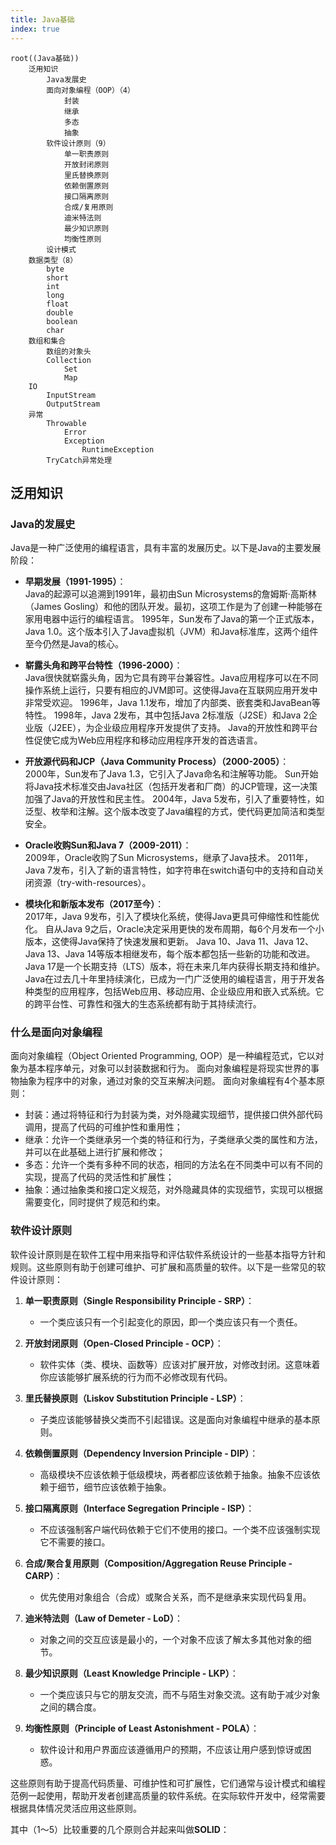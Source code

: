 ```yaml
---
title: Java基础
index: true
---
```


``` mindmap
root((Java基础))
    泛用知识
        Java发展史
        面向对象编程（OOP）（4）
            封装
            继承
            多态
            抽象
        软件设计原则（9）
            单一职责原则
            开放封闭原则
            里氏替换原则
            依赖倒置原则
            接口隔离原则
            合成/复用原则
            迪米特法则
            最少知识原则
            均衡性原则
        设计模式
    数据类型（8）
        byte
        short
        int
        long
        float
        double
        boolean
        char
    数组和集合
        数组的对象头
        Collection
            Set
            Map
    IO
        InputStream
        OutputStream
    异常
        Throwable
            Error
            Exception
                RuntimeException
        TryCatch异常处理
```

## 泛用知识

### Java的发展史
Java是一种广泛使用的编程语言，具有丰富的发展历史。以下是Java的主要发展阶段：

* **早期发展（1991-1995）**：  
Java的起源可以追溯到1991年，最初由Sun Microsystems的詹姆斯·高斯林（James Gosling）和他的团队开发。最初，这项工作是为了创建一种能够在家用电器中运行的编程语言。
1995年，Sun发布了Java的第一个正式版本，Java 1.0。这个版本引入了Java虚拟机（JVM）和Java标准库，这两个组件至今仍然是Java的核心。

* **崭露头角和跨平台特性（1996-2000）**：  
Java很快就崭露头角，因为它具有跨平台兼容性。Java应用程序可以在不同操作系统上运行，只要有相应的JVM即可。这使得Java在互联网应用开发中非常受欢迎。
1996年，Java 1.1发布，增加了内部类、嵌套类和JavaBean等特性。
1998年，Java 2发布，其中包括Java 2标准版（J2SE）和Java 2企业版（J2EE），为企业级应用程序开发提供了支持。
Java的开放性和跨平台性促使它成为Web应用程序和移动应用程序开发的首选语言。

* **开放源代码和JCP（Java Community Process）（2000-2005）**：  
2000年，Sun发布了Java 1.3，它引入了Java命名和注解等功能。
Sun开始将Java技术标准交由Java社区（包括开发者和厂商）的JCP管理，这一决策加强了Java的开放性和民主性。
2004年，Java 5发布，引入了重要特性，如泛型、枚举和注解。这个版本改变了Java编程的方式，使代码更加简洁和类型安全。

* **Oracle收购Sun和Java 7（2009-2011）**：  
2009年，Oracle收购了Sun Microsystems，继承了Java技术。
2011年，Java 7发布，引入了新的语言特性，如字符串在switch语句中的支持和自动关闭资源（try-with-resources）。

* **模块化和新版本发布（2017至今）**：  
2017年，Java 9发布，引入了模块化系统，使得Java更具可伸缩性和性能优化。
自从Java 9之后，Oracle决定采用更快的发布周期，每6个月发布一个小版本，这使得Java保持了快速发展和更新。
Java 10、Java 11、Java 12、Java 13、Java 14等版本相继发布，每个版本都包括一些新的功能和改进。
Java 17是一个长期支持（LTS）版本，将在未来几年内获得长期支持和维护。
Java在过去几十年里持续演化，已成为一门广泛使用的编程语言，用于开发各种类型的应用程序，包括Web应用、移动应用、企业级应用和嵌入式系统。它的跨平台性、可靠性和强大的生态系统都有助于其持续流行。

### 什么是面向对象编程

面向对象编程（Object Oriented Programming, OOP）是一种编程范式，它以对象为基本程序单元，对象可以封装数据和行为。
面向对象编程是将现实世界的事物抽象为程序中的对象，通过对象的交互来解决问题。
面向对象编程有4个基本原则：
* 封装：通过将特征和行为封装为类，对外隐藏实现细节，提供接口供外部代码调用，提高了代码的可维护性和重用性；
* 继承：允许一个类继承另一个类的特征和行为，子类继承父类的属性和方法，并可以在此基础上进行扩展和修改；
* 多态：允许一个类有多种不同的状态，相同的方法名在不同类中可以有不同的实现，提高了代码的灵活性和扩展性；
* 抽象：通过抽象类和接口定义规范，对外隐藏具体的实现细节，实现可以根据需要变化，同时提供了规范和约束。

### 软件设计原则

软件设计原则是在软件工程中用来指导和评估软件系统设计的一些基本指导方针和规则。这些原则有助于创建可维护、可扩展和高质量的软件。以下是一些常见的软件设计原则：

1. **单一职责原则（Single Responsibility Principle - SRP）**：
   - 一个类应该只有一个引起变化的原因，即一个类应该只有一个责任。

2. **开放封闭原则（Open-Closed Principle - OCP）**：
   - 软件实体（类、模块、函数等）应该对扩展开放，对修改封闭。这意味着你应该能够扩展系统的行为而不必修改现有代码。

3. **里氏替换原则（Liskov Substitution Principle - LSP）**：
   - 子类应该能够替换父类而不引起错误。这是面向对象编程中继承的基本原则。

4. **依赖倒置原则（Dependency Inversion Principle - DIP）**：
   - 高级模块不应该依赖于低级模块，两者都应该依赖于抽象。抽象不应该依赖于细节，细节应该依赖于抽象。

5. **接口隔离原则（Interface Segregation Principle - ISP）**：
   - 不应该强制客户端代码依赖于它们不使用的接口。一个类不应该强制实现它不需要的接口。

6. **合成/聚合复用原则（Composition/Aggregation Reuse Principle - CARP）**：
   - 优先使用对象组合（合成）或聚合关系，而不是继承来实现代码复用。

7. **迪米特法则（Law of Demeter - LoD）**：
   - 对象之间的交互应该是最小的，一个对象不应该了解太多其他对象的细节。

8. **最少知识原则（Least Knowledge Principle - LKP）**：
   - 一个类应该只与它的朋友交流，而不与陌生对象交流。这有助于减少对象之间的耦合度。

9. **均衡性原则（Principle of Least Astonishment - POLA）**：
   - 软件设计和用户界面应该遵循用户的预期，不应该让用户感到惊讶或困惑。

这些原则有助于提高代码质量、可维护性和可扩展性，它们通常与设计模式和编程范例一起使用，帮助开发者创建高质量的软件系统。在实际软件开发中，经常需要根据具体情况灵活应用这些原则。

其中（1～5）比较重要的几个原则合并起来叫做**SOLID**：
